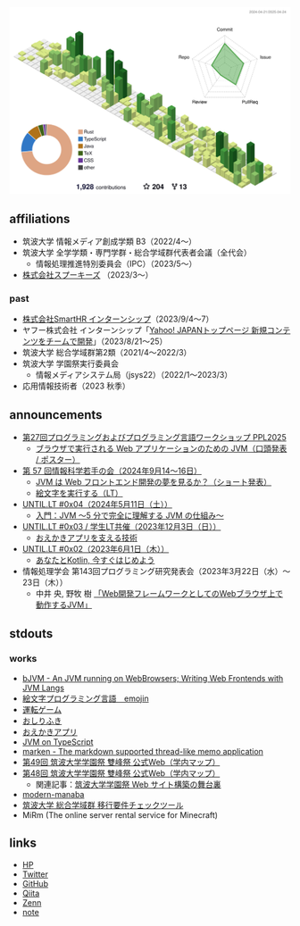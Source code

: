 ![](./profile-3d-contrib/profile-green-animate.svg)

## affiliations
- 筑波大学 情報メディア創成学類 B3（2022/4〜）
- 筑波大学 全学学類・専門学群・総合学域群代表者会議（全代会）
  - 情報処理推進特別委員会（IPC）（2023/5〜）
- [株式会社スプーキーズ](https://www.spookies.co.jp/) （2023/3〜）

### past
- [株式会社SmartHR インターンシップ](https://newgrads.smarthr.co.jp/product-engineer)（2023/9/4〜7）
- ヤフー株式会社 インターンシップ「[Yahoo! JAPANトップページ
新規コンテンツをチームで開発](https://about.yahoo.co.jp/hr/internship/1002/)」（2023/8/21〜25）
- 筑波大学 総合学域群第2類（2021/4〜2022/3）
- 筑波大学 学園祭実行委員会
  - 情報メディアシステム局（jsys22）（2022/1〜2023/3）
- 応用情報技術者（2023 秋季）

## announcements
- [第27回プログラミングおよびプログラミング言語ワークショップ PPL2025](https://jssst-ppl.org/workshop/2025/)
  - [ブラウザで実行される Web アプリケーションのための JVM（口頭発表 / ポスター）](https://jssst-ppl.org/workshop/2025/accepted.html)
- [第 57 回情報科学若手の会（2024年9月14〜16日）](https://wakate.org/2024/08/13/57th-general/)
  - [JVM は Web フロントエンド開発の夢を見るか？（ショート発表）](https://speakerdeck.com/chururi/jvm-ha-web-hurontoendokai-fa-nomeng-wojian-ruka)
  - [絵文字を実行する（LT）](https://speakerdeck.com/chururi/hui-wen-zi-woshi-xing-suru)
- [UNTIL.LT #0x04（2024年5月11日（土））](https://until-tsukuba.github.io/events/2024/until-lt0x04/)
  - [入門：JVM 〜5 分で完全に理解する JVM の仕組み〜](https://speakerdeck.com/chururi/ru-men-jvm-5-fen-dewan-quan-nili-jie-suru-jvm-noshi-zu-mi)
- [UNTIL.LT #0x03 / 学生LT共催（2023年12月3日（日））](https://until-tsukuba.github.io/events/2023/until-lt0x03/)
  - [おえかきアプリを支える技術](https://speakerdeck.com/chururi/oekakiahuriwozhi-eruji-shu)
- [UNTIL.LT #0x02（2023年6月1日（木））](https://until-tsukuba.github.io/events/2023/until-lt0x02/)
  - [あなたとKotlin, 今すぐはじめよう](https://speakerdeck.com/chururi/anatatokotlin-jin-suguhazimeyou-until-dot-lt-number-0x02)
- 情報処理学会 第143回プログラミング研究発表会（2023年3月22日（水）～23日（木））
  - 中井 央, 野牧 樹 [「Web開発フレームワークとしてのWebブラウザ上で動作するJVM」](https://sigpro.ipsj.or.jp/pro2022-5/program/)

## stdouts
### works
- [bJVM - An JVM running on WebBrowsers; Writing Web Frontends with JVM Langs](https://github.com/Tsukuba-Programming-Lab/BJVM)
- [絵文字プログラミング言語　emojin](https://emojin.itsu.dev/)
- [運転ゲーム](https://race.itsu.dev)
- [おしりふき](https://itsu.dev/osirifuki)
- [おえかきアプリ](https://itsu.dev/oekaki)
- [JVM on TypeScript](https://boke.itsu.dev/ChuruVM/index.html)
- [marken - The markdown supported thread-like memo application](https://boke.itsu.dev/marken/)
- [第49回 筑波大学学園祭 雙峰祭 公式Web（学内マップ）](https://sohosai.com/map)
- [第48回 筑波大学学園祭 雙峰祭 公式Web（学内マップ）](https://qiita.com/chururi/items/93ab81aad98fd8456e15)
  - 関連記事：[筑波大学学園祭 Web サイト構築の舞台裏](https://zenn.dev/inaniwaudon/articles/e4d6d326c4c18b)
- [modern-manaba](https://chrome.google.com/webstore/detail/modern-manaba/oimcohooopcpjnmdgijjicdhkifopbli?hl=ja)
- [筑波大学 総合学域群 移行要件チェックツール](https://boke.itsu.dev/scs-migration-checker/)
- MiRm (The online server rental service for Minecraft)

## links
- [HP](https;//boke.itsu.dev/)
- [Twitter](https://twitter.com/chururi_)
- [GitHub](https://github.com/itsu-dev)
- [Qiita](https://qiita.com/chururi)
- [Zenn](https://zenn.dev/itsu_dev)
- [note](https://note.com/chururi___)
